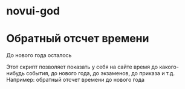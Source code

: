 # novui-god
<script type="text/javascript">
timeend= new Date();
// IE и FF по разному отрабатывают getYear()
timeend= new Date(timeend.getYear()>1900?(timeend.getYear()+1):(timeend.getYear()+1901),0,1);
// для задания обратного отсчета до определенной даты укажите дату в формате:
// timeend= new Date(ГОД, МЕСЯЦ-1, ДЕНЬ);
// Для задания даты с точностью до времени укажите дату в формате:
// timeend= new Date(ГОД, МЕСЯЦ-1, ДЕНЬ, ЧАСЫ-1, МИНУТЫ);
function time() {
	today = new Date();
	today = Math.floor((timeend-today)/1000);
	tsec=today%60; today=Math.floor(today/60); if(tsec<10)tsec='0'+tsec;
	tmin=today%60; today=Math.floor(today/60); if(tmin<10)tmin='0'+tmin;
	thour=today%24; today=Math.floor(today/24);
	timestr=today +" дней "+ thour+" часов "+tmin+" минут "+tsec+" секунд";
	document.getElementById('t').innerHTML=timestr;
	window.setTimeout("time()",1000);
}
</script>
<body onload="time()">


<h1>Обратный отсчет времени</h1>
<p>До нового года осталось <span id="t" style="font-size:20px"></span></p>
<p>Этот скрипт позволяет показать у себя на сайте время до какого-нибудь события,
до нового года, до экзаменов, до приказа и т.д. Например:
обратный отсчет времени до нового года</p>

